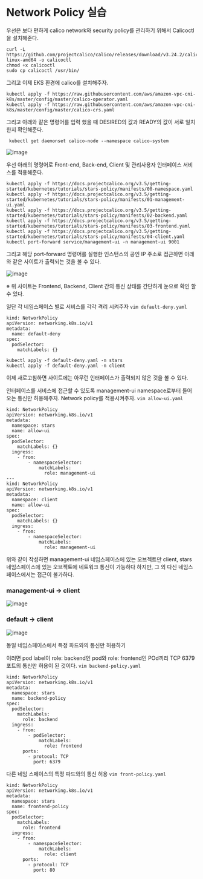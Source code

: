 # Network Policy 실습

우선은 보다 편하게 calico network와 security policy를 관리하기 위해서 Calicoctl을 설치해준다.
```
curl -L https://github.com/projectcalico/calico/releases/download/v3.24.2/calicoctl-linux-amd64 -o calicoctl
chmod +x calicoctl
sudo cp calicoctl /usr/bin/
```

그리고 이제 EKS 환경에 calico를 설치해주자.
```
kubectl apply -f https://raw.githubusercontent.com/aws/amazon-vpc-cni-k8s/master/config/master/calico-operator.yaml
kubectl apply -f https://raw.githubusercontent.com/aws/amazon-vpc-cni-k8s/master/config/master/calico-crs.yaml
```

그리고 아래와 같은 명령어를 입력 했을 때 DESIRED의 값과 READY의 값이 서로 일치한지 확인해준다.

``` kubectl get daemonset calico-node --namespace calico-system```

![image](https://user-images.githubusercontent.com/86287920/205195180-59d6caad-8013-44e7-b058-f37cb3247a9c.png)

우선 아래의 명령어로 Front-end, Back-end, Client 및 관리사용자 인터페이스 서비스를 적용해준다.
```
kubectl apply -f https://docs.projectcalico.org/v3.5/getting-started/kubernetes/tutorials/stars-policy/manifests/00-namespace.yaml
kubectl apply -f https://docs.projectcalico.org/v3.5/getting-started/kubernetes/tutorials/stars-policy/manifests/01-management-ui.yaml
kubectl apply -f https://docs.projectcalico.org/v3.5/getting-started/kubernetes/tutorials/stars-policy/manifests/02-backend.yaml
kubectl apply -f https://docs.projectcalico.org/v3.5/getting-started/kubernetes/tutorials/stars-policy/manifests/03-frontend.yaml
kubectl apply -f https://docs.projectcalico.org/v3.5/getting-started/kubernetes/tutorials/stars-policy/manifests/04-client.yaml
kubectl port-forward service/management-ui -n management-ui 9001
```

그리고 해당 port-forward 명령어를 실행한 인스턴스의 공인 IP 주소로 접근하면 아래와 같은 사이트가 출력되는 것을 볼 수 있다.

![image](https://user-images.githubusercontent.com/86287920/205195324-e2086b9e-e06f-499d-bca4-96524a10d621.png)

※ 위 사이트는 Frontend, Backend, Client 간의 통신 상태를 간단하게 눈으로 확인 할 수 있다.

일단 각 네임스페이스 별로 서비스를 각각 격리 시켜주자
``` vim default-deny.yaml ```
```
kind: NetworkPolicy
apiVersion: networking.k8s.io/v1
metadata:
  name: default-deny
spec:
  podSelector:
    matchLabels: {}
```
```
kubectl apply -f default-deny.yaml -n stars
kubectl apply -f default-deny.yaml -n client
```
이제 새로고침하면 사이트에는 아무런 인터페이스가 출력되지 않은 것을 볼 수 있다. 

인터페이스를 서비스에 접근할 수 있도록 management-ui namespace로부터 들어오는 통신만 허용해주자. Network policy를 적용시켜주자.
``` vim allow-ui.yaml ```
```
kind: NetworkPolicy
apiVersion: networking.k8s.io/v1
metadata:
  namespace: stars
  name: allow-ui
spec:
  podSelector:
    matchLabels: {}
  ingress:
    - from:
        - namespaceSelector:
            matchLabels:
              role: management-ui
---
kind: NetworkPolicy
apiVersion: networking.k8s.io/v1
metadata:
  namespace: client 
  name: allow-ui 
spec:
  podSelector:
    matchLabels: {}
  ingress:
    - from:
        - namespaceSelector:
            matchLabels:
              role: management-ui
```
위와 같이 작성하면 management-ui 네임스페이스에 있는 오브젝트만 client, stars 네임스페이스에 있는 오브젝트에 네트워크 통신이 가능하다 하지만, 그 외 다신 네임스페이스에서는 접근이 불가하다.

### management-ui -> client

![image](https://user-images.githubusercontent.com/86287920/205195518-25e82fba-5e54-4fa7-8444-25f387330c47.png)

### default -> client

![image](https://user-images.githubusercontent.com/86287920/205195604-d82bf1dd-a2c2-430b-89b7-312dd163a6ce.png)

동일 네임스페이스에서 특정 파드와의 통신만 허용하기

이러면 pod label이 role: backend인 pod와 role: frontend인 POd끼리 TCP 6379 포트의 통신만 허용이 된 것이다.
``` vim backend-policy.yaml ```
```
kind: NetworkPolicy
apiVersion: networking.k8s.io/v1
metadata:
  namespace: stars
  name: backend-policy
spec:
  podSelector:
    matchLabels:
      role: backend
  ingress:
    - from:
        - podSelector:
            matchLabels:
              role: frontend
      ports:
        - protocol: TCP
          port: 6379
```
다른 네임 스페이스의 특정 파드와의 통신 허용
``` vim front-policy.yaml ```
```
kind: NetworkPolicy
apiVersion: networking.k8s.io/v1
metadata:
  namespace: stars
  name: frontend-policy
spec:
  podSelector:
    matchLabels:
      role: frontend
  ingress:
    - from:
        - namespaceSelector:
            matchLabels:
              role: client
      ports:
        - protocol: TCP
          port: 80
```


